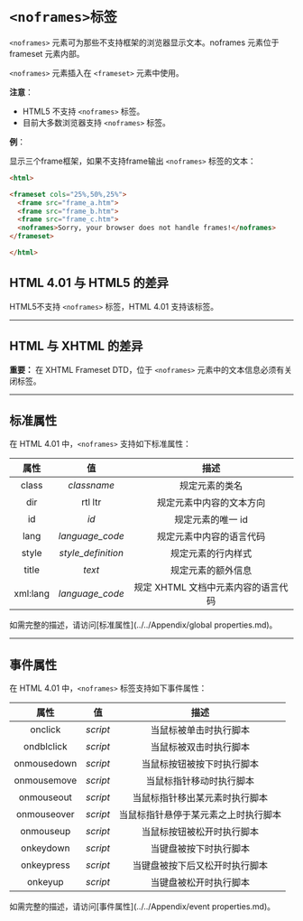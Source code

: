 # `<noframes>标签`

`<noframes>` 元素可为那些不支持框架的浏览器显示文本。noframes 元素位于 frameset 元素内部。

`<noframes>` 元素插入在 `<frameset>` 元素中使用。

**注意**：

- HTML5 不支持 `<noframes>` 标签。
- 目前大多数浏览器支持 `<noframes>` 标签。

**例**：

显示三个frame框架，如果不支持frame输出 `<noframes>` 标签的文本：

```html
<html>

<frameset cols="25%,50%,25%">
  <frame src="frame_a.htm">
  <frame src="frame_b.htm">
  <frame src="frame_c.htm">
  <noframes>Sorry, your browser does not handle frames!</noframes>
</frameset>

</html>
```

## HTML 4.01 与 HTML5 的差异

HTML5不支持 `<noframes>` 标签，HTML 4.01 支持该标签。

------

## HTML 与 XHTML 的差异

**重要：** 在 XHTML Frameset DTD，位于 `<noframes>` 元素中的文本信息必须有关闭标签。

------

## 标准属性

在 HTML 4.01 中，`<noframes>` 支持如下标准属性：

|   属性   |         值         |                描述                 |
| :------: | :----------------: | :---------------------------------: |
|  class   |    *classname*     |           规定元素的类名            |
|   dir    |      rtl ltr       |      规定元素中内容的文本方向       |
|    id    |        *id*        |          规定元素的唯一 id          |
|   lang   |  *language_code*   |      规定元素中内容的语言代码       |
|  style   | *style_definition* |         规定元素的行内样式          |
|  title   |       *text*       |         规定元素的额外信息          |
| xml:lang |  *language_code*   | 规定 XHTML 文档中元素内容的语言代码 |

如需完整的描述，请访问[标准属性](../../Appendix/global properties.md)。

------

## 事件属性

在 HTML 4.01 中，`<noframes>` 标签支持如下事件属性：

|    属性     |    值    |                 描述                 |
| :---------: | :------: | :----------------------------------: |
|   onclick   | *script* |        当鼠标被单击时执行脚本        |
| ondblclick  | *script* |        当鼠标被双击时执行脚本        |
| onmousedown | *script* |      当鼠标按钮被按下时执行脚本      |
| onmousemove | *script* |       当鼠标指针移动时执行脚本       |
| onmouseout  | *script* |    当鼠标指针移出某元素时执行脚本    |
| onmouseover | *script* | 当鼠标指针悬停于某元素之上时执行脚本 |
|  onmouseup  | *script* |      当鼠标按钮被松开时执行脚本      |
|  onkeydown  | *script* |        当键盘被按下时执行脚本        |
| onkeypress  | *script* |    当键盘被按下后又松开时执行脚本    |
|   onkeyup   | *script* |        当键盘被松开时执行脚本        |

如需完整的描述，请访问[事件属性](../../Appendix/event properties.md)。